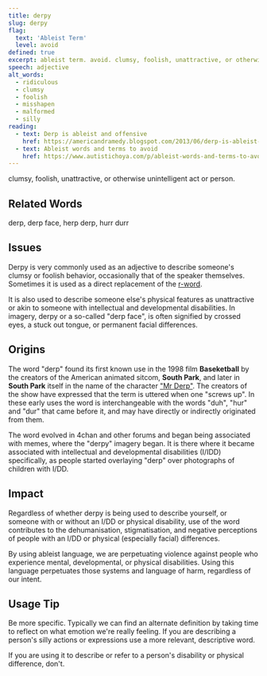 ```yaml
---
title: derpy
slug: derpy
flag:
  text: 'Ableist Term'
  level: avoid
defined: true
excerpt: ableist term. avoid. clumsy, foolish, unattractive, or otherwise unintelligent act or person.
speech: adjective
alt_words:
  - ridiculous
  - clumsy
  - foolish
  - misshapen
  - malformed
  - silly
reading:
  - text: Derp is ableist and offensive
    href: https://americandramedy.blogspot.com/2013/06/derp-is-ableist-and-offensive-stop.html
  - text: Ableist words and terms to avoid
    href: https://www.autistichoya.com/p/ableist-words-and-terms-to-avoid.html
---
```


clumsy, foolish, unattractive, or otherwise unintelligent act or person.

## Related Words

derp, derp face, herp derp, hurr durr

## Issues

Derpy is very commonly used as an adjective to describe someone's clumsy or foolish behavior, occasionally that of the speaker themselves. Sometimes it is used as a direct replacement of the [r-word](https://www.selfdefined.app/definitions/r-word/).

It is also used to describe someone else's physical features as unattractive or akin to someone with intellectual and developmental disabilities. In imagery, derpy or a so-called "derp face", is often signified by crossed eyes, a stuck out tongue, or permanent facial differences.

## Origins

The word "derp" found its first known use in the 1998 film __Baseketball__ by the creators of the American animated sitcom, __South Park__, and later in __South Park__ itself in the name of the character ["Mr Derp"](https://southpark.fandom.com/wiki/Mr._Derp). The creators of the show have expressed that the term is uttered when one "screws up". In these early uses the word is interchangeable with the words "duh", "hur" and "dur" that came before it, and may have directly or indirectly originated from them.

The word evolved in 4chan and other forums and began being associated with memes, where the "derpy" imagery began. It is there where it became associated with intellectual and developmental disabilities (I/IDD) specifically, as people started overlaying "derp" over photographs of children with I/DD.

## Impact

Regardless of whether derpy is being used to describe yourself, or someone with or without an I/DD or physical disability, use of the word contributes to the dehumanisation, stigmatisation, and negative perceptions of people with an I/DD or physical (especially facial) differences.

By using ableist language, we are perpetuating violence against people who experience mental, developmental, or physical disabilities. Using this language perpetuates those systems and language of harm, regardless of our intent.

## Usage Tip

Be more specific. Typically we can find an alternate definition by taking time to reflect on what emotion we're really feeling. If you are describing a person's silly actions or expressions use a more relevant, descriptive word.

If you are using it to describe or refer to a person's disability or physical difference, don't.
